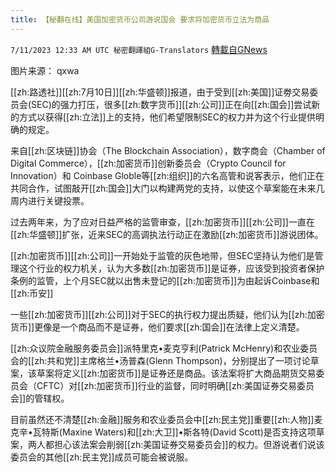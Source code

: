 ```yaml
---
title: 【秘翻在线】美国加密货币公司游说国会 要求将加密货币立法为商品
---
```

`7/11/2023 12:33 AM UTC 秘密翻譯組G-Translators` [轉載自GNews](https://gnews.org/articles/1450130)

图片来源： qxwa

[[zh:路透社]][[zh:7月10日]][[zh:华盛顿]]报道，由于受到[[zh:美国]]证劵交易委员会(SEC)的强力打压，很多[[zh:数字货币]][[zh:公司]]正在向[[zh:国会]]尝试新的方式以获得[[zh:立法]]上的支持，他们希望限制SEC的权力并为这个行业提供明确的规定。

来自[[zh:区块链]]协会（The Blockchain Association），数字商会（Chamber of Digital Commerce），[[zh:加密货币]]创新委员会（Crypto Council for Innovation）和 Coinbase Globle等[[zh:组织]]的六名高管和说客表示，他们正在共同合作，试图敲开[[zh:国会]]大门以构建两党的支持，以使这个草案能在未来几周内进行关键投票。

过去两年来，为了应对日益严格的监管审查，[[zh:加密货币]][[zh:公司]]一直在[[zh:华盛顿]]扩张，近来SEC的高调执法行动正在激励[[zh:加密货币]]游说团体。

[[zh:加密货币]][[zh:公司]]一开始处于监管的灰色地带，但SEC坚持认为他们是管理这个行业的权力机关，认为大多数[[zh:加密货币]]是证券，应该受到投资者保护条例的监管，上个月SEC就以出售未登记的[[zh:加密货币]]为由起诉Coinbase和[[zh:币安]]

一些[[zh:加密货币]][[zh:公司]]对于SEC的执行权力提出质疑，他们认为[[zh:加密货币]]更像是一个商品而不是证券，他们要求[[zh:国会]]在法律上定义清楚。

[[zh:众议院金融服务委员会]]派特里克•麦克亨利(Patrick McHenry)和农业委员会的[[zh:共和党]]主席格兰•汤普森(Glenn Thompson)，分别提出了一项讨论草案，该草案将定义[[zh:加密货币]]是证券还是商品。该法案将扩大商品期货交易委员会（CFTC）对[[zh:加密货币]]行业的监督，同时明确[[zh:美国证券交易委员会]]的管辖权。

目前虽然还不清楚[[zh:金融]]服务和农业委员会中[[zh:民主党]]重要[[zh:人物]]麦克辛•瓦特斯(Maxine Waters)和[[zh:大卫]]•斯各特(David Scott)是否支持这项草案，两人都担心该法案会削弱[[zh:美国证券交易委员会]]的权力。但游说者们说该委员会的其他[[zh:民主党]]成员可能会被说服。
